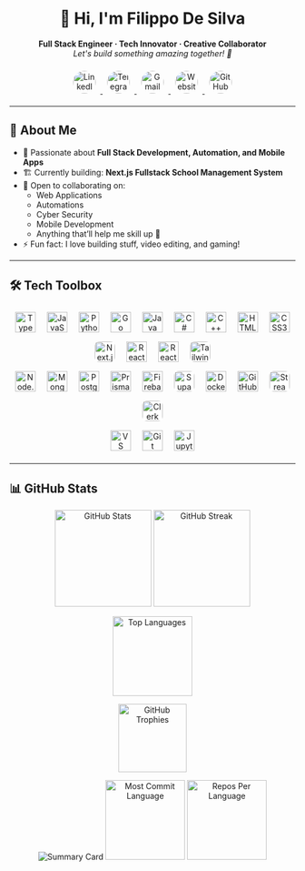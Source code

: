 <h1 align="center">
  👋 Hi, I'm Filippo De Silva
</h1>
<p align="center">
  <b>Full Stack Engineer · Tech Innovator · Creative Collaborator</b><br>
  <i>Let's build something amazing together! 🚀</i>
</p>

<!-- Social Media (Centered, Rounded SVG Icons) -->
<p align="center">
  <a href="https://www.linkedin.com/in/filippo-de-silva-0982a7342" target="_blank" title="LinkedIn">
    <img src="https://cdn.jsdelivr.net/gh/devicons/devicon/icons/linkedin/linkedin-original.svg" alt="LinkedIn" width="40" height="40" style="border-radius:50%;margin:8px"/>
  </a>
  <a href="https://t.me/Lt_Col_Sam?text=Hi%20Filippo,%20I%20would%20like%20to%20connect." target="_blank" title="Telegram">
    <img src="https://cdn.simpleicons.org/telegram/229ED9/fff.svg" alt="Telegram" width="40" height="40" style="border-radius:50%;margin:8px"/>
  </a>
  <a href="mailto:filippodev@gmail.com" target="_blank" title="Email">
    <img src="https://cdn.jsdelivr.net/gh/devicons/devicon/icons/google/google-original.svg" alt="Gmail" width="40" height="40" style="border-radius:50%;margin:8px"/>
  </a>
  <a href="https://filippodesilva.vercel.app" target="_blank" title="Website">
    <img src="https://cdn.simpleicons.org/googlechrome/4285F4/fff.svg" alt="Website" width="40" height="40" style="border-radius:50%;margin:8px"/>
  </a>
  <a href="https://github.com/FilippoDeSilva?tab=followers" target="_blank" title="GitHub">
    <img src="https://cdn.jsdelivr.net/gh/devicons/devicon/icons/github/github-original.svg" alt="GitHub" width="40" height="40" style="border-radius:50%;margin:8px"/>
  </a>
</p>

---

## 🚀 About Me

- 🌟 Passionate about **Full Stack Development, Automation, and Mobile Apps**
- 🏗️ Currently building: **Next.js Fullstack School Management System**
- 🤝 Open to collaborating on:
  - Web Applications
  - Automations
  - Cyber Security
  - Mobile Development
  - Anything that’ll help me skill up 🚀
- ⚡ Fun fact: I love building stuff, video editing, and gaming!

---

## 🛠️ Tech Toolbox

<div align="center">

<!-- === LANGUAGES === -->
<img src="https://cdn.jsdelivr.net/gh/devicons/devicon/icons/typescript/typescript-original.svg" width="36" height="36" alt="TypeScript" style="margin:8px"/>
<img src="https://cdn.jsdelivr.net/gh/devicons/devicon/icons/javascript/javascript-original.svg" width="36" height="36" alt="JavaScript" style="margin:8px"/>
<img src="https://cdn.jsdelivr.net/gh/devicons/devicon/icons/python/python-original.svg" width="36" height="36" alt="Python" style="margin:8px"/>
<img src="https://cdn.jsdelivr.net/gh/devicons/devicon/icons/go/go-original.svg" width="36" height="36" alt="Go" style="margin:8px"/>
<img src="https://cdn.jsdelivr.net/gh/devicons/devicon/icons/java/java-original.svg" width="36" height="36" alt="Java" style="margin:8px"/>
<img src="https://cdn.jsdelivr.net/gh/devicons/devicon/icons/csharp/csharp-original.svg" width="36" height="36" alt="C#" style="margin:8px"/>
<img src="https://cdn.jsdelivr.net/gh/devicons/devicon/icons/cplusplus/cplusplus-original.svg" width="36" height="36" alt="C++" style="margin:8px"/>
<img src="https://cdn.jsdelivr.net/gh/devicons/devicon/icons/html5/html5-original.svg" width="36" height="36" alt="HTML5" style="margin:8px"/>
<img src="https://cdn.jsdelivr.net/gh/devicons/devicon/icons/css3/css3-original.svg" width="36" height="36" alt="CSS3" style="margin:8px"/>

<!-- === FRONTEND === -->
<br>
<img src="https://cdn.jsdelivr.net/gh/devicons/devicon/icons/nextjs/nextjs-original.svg" width="36" height="36" alt="Next.js" style="margin:8px;background:#fff;border-radius:8px;"/>
<img src="https://cdn.jsdelivr.net/gh/devicons/devicon/icons/react/react-original.svg" width="36" height="36" alt="React" style="margin:8px"/>
<img src="https://cdn.jsdelivr.net/gh/devicons/devicon/icons/react/react-original.svg" width="36" height="36" alt="React Native" style="margin:8px"/>
<img src="https://cdn.simpleicons.org/tailwindcss/06B6D4/fff.svg" width="36" height="36" alt="Tailwind CSS" style="margin:8px; border-radius:8px; background:#fff"/>

<!-- === BACKEND / INFRA === -->
<br>
<img src="https://cdn.jsdelivr.net/gh/devicons/devicon/icons/nodejs/nodejs-original.svg" width="36" height="36" alt="Node.js" style="margin:8px"/>
<img src="https://cdn.jsdelivr.net/gh/devicons/devicon/icons/mongodb/mongodb-original.svg" width="36" height="36" alt="MongoDB" style="margin:8px"/>
<img src="https://cdn.jsdelivr.net/gh/devicons/devicon/icons/postgresql/postgresql-original.svg" width="36" height="36" alt="PostgreSQL" style="margin:8px"/>
<img src="https://cdn.jsdelivr.net/gh/devicons/devicon/icons/prisma/prisma-original.svg" width="36" height="36" alt="Prisma" style="margin:8px"/>
<img src="https://cdn.jsdelivr.net/gh/devicons/devicon/icons/firebase/firebase-plain.svg" width="36" height="36" alt="Firebase" style="margin:8px"/>
<img src="https://cdn.simpleicons.org/supabase/3ECF8E/fff.svg" width="36" height="36" alt="Supabase" style="margin:8px; border-radius:8px; background:#fff"/>
<img src="https://cdn.jsdelivr.net/gh/devicons/devicon/icons/docker/docker-original.svg" width="36" height="36" alt="Docker" style="margin:8px"/>
<img src="https://cdn.jsdelivr.net/gh/devicons/devicon/icons/github/github-original.svg" width="36" height="36" alt="GitHub" style="margin:8px"/>
<img src="https://cdn.simpleicons.org/stream/06B6D4/fff.svg" width="36" height="36" alt="Stream Chat" style="margin:8px; border-radius:8px; background:#fff"/>
<img src="https://avatars.githubusercontent.com/u/72380216?s=200&v=4" width="36" height="36" alt="Clerk" style="margin:8px;border-radius:8px;background:#fff"/>

<!-- === TOOLS === -->
<br>
<img src="https://cdn.jsdelivr.net/gh/devicons/devicon/icons/vscode/vscode-original.svg" width="36" height="36" alt="VS Code" style="margin:8px"/>
<img src="https://cdn.jsdelivr.net/gh/devicons/devicon/icons/git/git-original.svg" width="36" height="36" alt="Git" style="margin:8px"/>
<img src="https://cdn.jsdelivr.net/gh/devicons/devicon/icons/jupyter/jupyter-original.svg" width="36" height="36" alt="Jupyter" style="margin:8px"/>
</div>

---

## 📊 GitHub Stats

<p align="center">
  <img src="https://github-readme-stats.vercel.app/api?username=FilippoDeSilva&show_icons=true&theme=tokyonight" alt="GitHub Stats" height="170"/>
  <img src="https://github-readme-streak-stats.herokuapp.com?user=FilippoDeSilva&theme=tokyonight&date_format=M%20j%5B%2C%20Y%5D" alt="GitHub Streak" height="170"/>
</p>
<p align="center">
  <img src="https://github-readme-stats.vercel.app/api/top-langs/?username=FilippoDeSilva&layout=compact&theme=tokyonight&hide=html,css" alt="Top Languages" height="140"/>
</p>
<p align="center">
  <img src="https://github-profile-trophy.vercel.app/?username=FilippoDeSilva&theme=tokyonight&margin-w=10&margin-h=10" alt="GitHub Trophies" height="120"/>
</p>
<p align="center">
  <img src="https://github-profile-summary-cards.vercel.app/api/cards/profile-details?username=FilippoDeSilva&theme=tokyonight" alt="Summary Card"/>
  <img src="https://github-profile-summary-cards.vercel.app/api/cards/most-commit-language?username=FilippoDeSilva&theme=tokyonight" alt="Most Commit Language" height="140"/>
  <img src="https://github-profile-summary-cards.vercel.app/api/cards/repos-per-language?username=FilippoDeSilva&theme=tokyonight" alt="Repos Per Language" height="140"/>
</p>